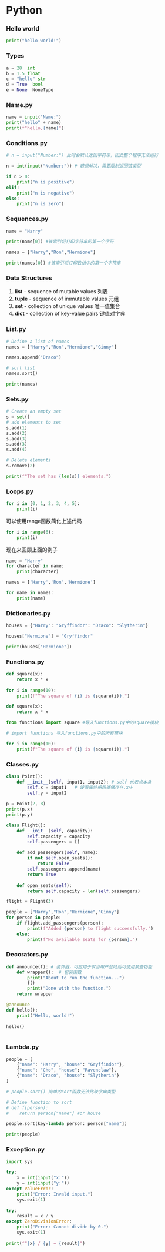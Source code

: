# Python

### Hello world

```python
print("hello world!")
```



### Types

```python
a = 28  int
b = 1.5 float
c = "hello" str
d = True  bool
e = None  NoneType
```



### Name.py

```python
name = input("Name:")
print("hello" + name)
print(f"hello,{name}")
```



### Conditions.py

```python
# n = input("Number:") 此时会默认返回字符串，因此整个程序无法运行

n = int(input("Number:")) # 若想解决，需要限制返回值类型  

if n > 0:
	print("n is positive")
elif:
    print("n is negative")
else:
    print("n is zero")
```



### Sequences.py

```python
name = "Harry"

print(name[0]) #该索引将打印字符串的第一个字符
```



```python
names = ["Harry","Ron","Hermione"]

print(names[0]) #该索引将打印数组中的第一个字符串
```



### Data Structures

1. **list**  - sequence of mutable values  列表
2. **tuple**  - sequence of immutable values   元组
3. **set**  - collection of unique values  唯一值集合
4. **dict**  - collection of key-value pairs  键值对字典



### List.py

```python
# Define a list of names
names = ["Harry","Ron","Hermione","Ginny"]

names.append("Draco")

# sort list
names.sort()

print(names)
```



### Sets.py

```python
# Create an empty set
s = set()
# add elements to set
s.add(1)
s.add(2)
s.add(3)
s.add(3)
s.add(4)

# Delete elements
s.remove(2)

print(f"The set has {len(s)} elements.")
```



### Loops.py

```python
for i in [0, 1, 2, 3, 4, 5]:
	print(i)
```

可以使用range函数简化上述代码

```python
for i in range(6):
	print(i)
```



现在来回顾上面的例子

```python
name = "Harry"
for character in name:
	print(character)
```



```python
names = ['Harry','Ron','Hermione']

for name in names:
	print(name)
```



### Dictionaries.py

```python
houses = {"Harry": "Gryffindor": "Draco": "Slytherin"}

houses["Hermione"] = "Gryffindor"

print(houses["Hermione"])
```



### Functions.py

```python
def square(x):
	return x * x
	
for i in range(10):
	print(f"The square of {i} is {square(i)}.")
```



```python
def square(x):
	return x * x
```

```python
from functions import square #导入functions.py中的square模块

# import functions 导入functions.py中的所有模块

for i in range(10):
	print(f"The square of {i} is {square(i)}.")
```



### Classes.py

```python
class Point():
    def __init__(self, input1, input2): # self 代表点本身
        self.x = input1   # 设置属性把数据储存在.x中
        self.y = input2
     
p = Point(2, 8)
print(p.x)
print(p.y)
```



```python
class Flight():
    def __init__(self, capacity):
        self.capacity = capacity
        self.passengers = []
        
    def add_passengers(self, name):
        if not self.open_seats():
            return False
        self.passengers.append(name)
        return True
        
    def open_seats(self):
		return self.capacity - len(self.passengers)	

flight = Flight(3)

people = ["Harry","Ron","Hermione","Ginny"]
for person in people:
    if flight.add_passengers(person):
        print(f"Added {person} to flight successfully.")
    else:
        print(f"No available seats for {person}.")
```



### Decorators.py

```python
def announce(f): # 装饰器，可应用于仅当用户登陆后可使用某些功能
    def wrapper():  # 包装函数
        print("About to run the function...")
        f()
        print("Done with the function.")
    return wrapper

@announce
def hello():
    print("Hello, world!")
    
hello()
        
```



### Lambda.py

```python
people = [
	{"name": "Harry", "house": "Gryffindor"},
	{"name": "Cho", "house": "Ravenclaw"},
	{"name": "Draco", "house": "Slytherin"}
]

# people.sort() 简单的sort函数无法比较字典类型

# Define function to sort
# def f(person):
#    return person["name"] #or house

people.sort(key=lambda person: person["name"])

print(people)
```



### Exception.py

```python
import sys

try:
    x = int(input("x:"))
    y = int(input("y:"))
except ValueError:
    print("Error: Invald input.")
    sys.exit(1)
    
try:
	result = x / y
except ZeroDivisionError:
    print("Error: Cannot divide by 0.")
    sys.exit(1)
    
print(f"{x} / {y} = {result}")
```

